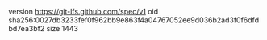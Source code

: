 version https://git-lfs.github.com/spec/v1
oid sha256:0027db3233fef0f962bb9e863f4a04767052ee9d036b2ad3f0f6dfdbd7ea3bf2
size 1443
